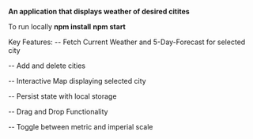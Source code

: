 **An application that displays weather of desired citites**

To run locally 
**npm install**
**npm start**

Key Features:
-- Fetch Current Weather and 5-Day-Forecast for selected city

-- Add and delete cities

-- Interactive Map displaying selected city

-- Persist state with local storage

-- Drag and Drop Functionality

-- Toggle between metric and imperial scale
